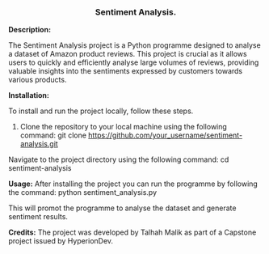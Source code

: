 <h3 align="center">Sentiment Analysis.</h3>

**Description:**

The Sentiment Analysis project is a Python programme designed to analyse a dataset of Amazon product reviews. 
This project is crucial as it allows users to quickly and efficiently analyse large volumes of reviews, providing
valuable insights into the sentiments expressed by customers towards various products. 

**Installation:**

To install and run the project locally, follow these steps.

1. Clone the repository to your local machine using the following command:
git clone https://github.com/your_username/sentiment-analysis.git

Navigate to the project directory using the following command: 
cd sentiment-analysis


**Usage:**
After installing the project you can run the programme by following the command: 
python sentiment_analysis.py

This will promot the programme to analyse the dataset and generate sentiment results.

**Credits:** 
The project was developed by Talhah Malik as part of a Capstone project issued by HyperionDev. 
